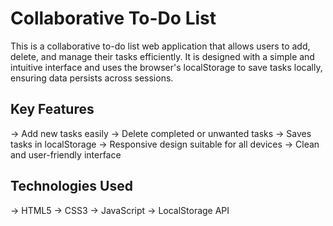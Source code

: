# Collaborative To-Do List

This is a collaborative to-do list web application that allows users to add, delete, and manage their tasks efficiently. It is designed with a simple and intuitive interface and uses the browser's localStorage to save tasks locally, ensuring data persists across sessions.

## Key Features

-> Add new tasks easily
-> Delete completed or unwanted tasks
-> Saves tasks in localStorage
-> Responsive design suitable for all devices
-> Clean and user-friendly interface

## Technologies Used

-> HTML5
-> CSS3
-> JavaScript
-> LocalStorage API

